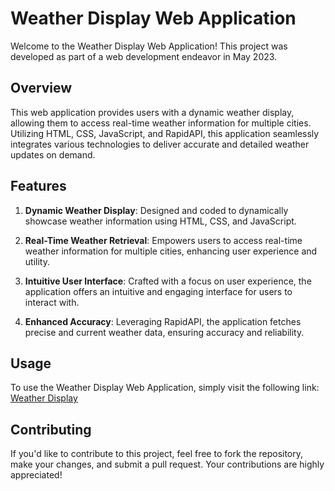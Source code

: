 # Weather Display Web Application

Welcome to the Weather Display Web Application! This project was developed as part of a web development endeavor in May 2023.

## Overview

This web application provides users with a dynamic weather display, allowing them to access real-time weather information for multiple cities. Utilizing HTML, CSS, JavaScript, and RapidAPI, this application seamlessly integrates various technologies to deliver accurate and detailed weather updates on demand.

## Features

1. **Dynamic Weather Display**: Designed and coded to dynamically showcase weather information using HTML, CSS, and JavaScript.

2. **Real-Time Weather Retrieval**: Empowers users to access real-time weather information for multiple cities, enhancing user experience and utility.

3. **Intuitive User Interface**: Crafted with a focus on user experience, the application offers an intuitive and engaging interface for users to interact with.

4. **Enhanced Accuracy**: Leveraging RapidAPI, the application fetches precise and current weather data, ensuring accuracy and reliability.

## Usage

To use the Weather Display Web Application, simply visit the following link: [Weather Display](https://weatherbypurvi.netlify.app/)

## Contributing

If you'd like to contribute to this project, feel free to fork the repository, make your changes, and submit a pull request. Your contributions are highly appreciated!

